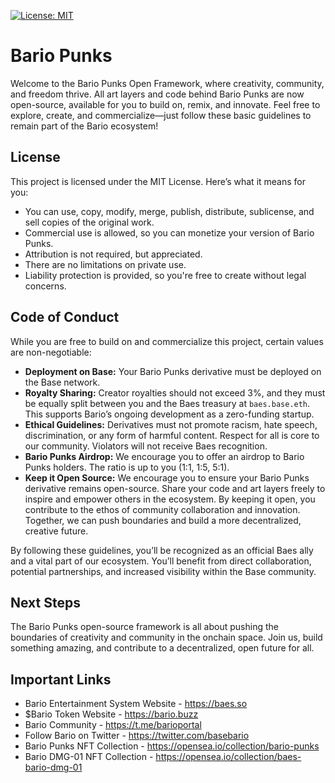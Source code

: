 [![License: MIT](https://img.shields.io/badge/License-MIT-yellow.svg)](https://opensource.org/licenses/MIT)

# Bario Punks

Welcome to the Bario Punks Open Framework, where creativity, community, and freedom thrive. All art layers and code behind Bario Punks are now open-source, available for you to build on, remix, and innovate. Feel free to explore, create, and commercialize—just follow these basic guidelines to remain part of the Bario ecosystem!

## License
This project is licensed under the MIT License. Here’s what it means for you:

* You can use, copy, modify, merge, publish, distribute, sublicense, and sell copies of the original work.
* Commercial use is allowed, so you can monetize your version of Bario Punks.
* Attribution is not required, but appreciated.
* There are no limitations on private use.
* Liability protection is provided, so you're free to create without legal concerns.

## Code of Conduct
While you are free to build on and commercialize this project, certain values are non-negotiable:

* **Deployment on Base:** Your Bario Punks derivative must be deployed on the Base network.
* **Royalty Sharing:** Creator royalties should not exceed 3%, and they must be equally split between you and the Baes treasury at `baes.base.eth`. This supports Bario’s ongoing development as a zero-funding startup.
* **Ethical Guidelines:** Derivatives must not promote racism, hate speech, discrimination, or any form of harmful content. Respect for all is core to our community. Violators will not receive Baes recognition.
* **Bario Punks Airdrop:** We encourage you to offer an airdrop to Bario Punks holders. The ratio is up to you (1:1, 1:5, 5:1).
* **Keep it Open Source:** We encourage you to ensure your Bario Punks derivative remains open-source. Share your code and art layers freely to inspire and empower others in the ecosystem. By keeping it open, you contribute to the ethos of community collaboration and innovation. Together, we can push boundaries and build a more decentralized, creative future.

By following these guidelines, you’ll be recognized as an official Baes ally and a vital part of our ecosystem. You’ll benefit from direct collaboration, potential partnerships, and increased visibility within the Base community.

## Next Steps
The Bario Punks open-source framework is all about pushing the boundaries of creativity and community in the onchain space. Join us, build something amazing, and contribute to a decentralized, open future for all. 


## Important Links

* Bario Entertainment System Website - https://baes.so
* $Bario Token Website - https://bario.buzz
* Bario Community - https://t.me/barioportal
* Follow Bario on Twitter - https://twitter.com/basebario
* Bario Punks NFT Collection - https://opensea.io/collection/bario-punks
* Bario DMG-01 NFT Collection - https://opensea.io/collection/baes-bario-dmg-01